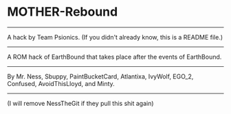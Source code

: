 # MOTHER-Rebound
___________________________________________________________________
A hack by Team Psionics.
(If you didn't already know, this is a README file.)
___________________________________________________________________
A ROM hack of EarthBound that takes place after the events of EarthBound.
___________________________________________________________________
By Mr. Ness, Sbuppy, PaintBucketCard, Atlantixa, IvyWolf, EGO_2, Confused, AvoidThisLloyd, and Minty.
___________________________________________________________________
(I will remove NessTheGit if they pull this shit again)
